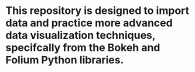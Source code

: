 # This repository is designed to import data and practice more advanced data visualization techniques, specifcally from the Bokeh and Folium Python libraries.
